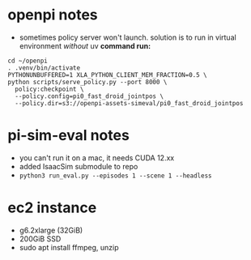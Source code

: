 # openpi notes
- sometimes policy server won't launch. solution is to run in virtual environment *without* uv
**command run:**  
```
cd ~/openpi
. .venv/bin/activate
PYTHONUNBUFFERED=1 XLA_PYTHON_CLIENT_MEM_FRACTION=0.5 \
python scripts/serve_policy.py --port 8000 \
  policy:checkpoint \
  --policy.config=pi0_fast_droid_jointpos \
  --policy.dir=s3://openpi-assets-simeval/pi0_fast_droid_jointpos
```

# pi-sim-eval notes
- you can't run it on a mac, it needs CUDA 12.xx
- added IsaacSim submodule to repo
- `python3 run_eval.py --episodes 1 --scene 1 --headless`

# ec2 instance
- g6.2xlarge (32GiB)
- 200GiB SSD
- sudo apt install ffmpeg, unzip
